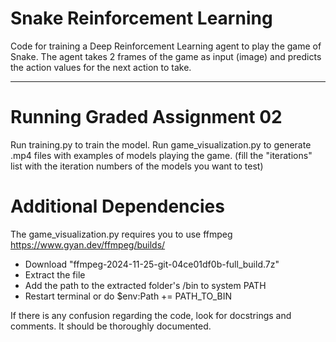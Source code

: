 # Snake Reinforcement Learning

Code for training a Deep Reinforcement Learning agent to play the game of Snake.
The agent takes 2 frames of the game as input (image) and predicts the action values for
the next action to take.
***

# Running Graded Assignment 02

Run training.py to train the model.
Run game_visualization.py to generate .mp4 files with examples of models playing the game.
(fill the "iterations" list with the iteration numbers of the models you want to test)

# Additional Dependencies

The game_visualization.py requires you to use ffmpeg
https://www.gyan.dev/ffmpeg/builds/
- Download "ffmpeg-2024-11-25-git-04ce01df0b-full_build.7z"
- Extract the file
- Add the path to the extracted folder's /bin to system PATH
- Restart terminal or do $env:Path += PATH_TO_BIN

If there is any confusion regarding the code, look for docstrings and comments. It should be thoroughly documented.
